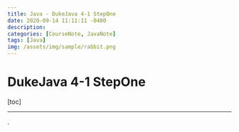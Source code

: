 ```yaml
---
title: Java - DukeJava 4-1 StepOne
date: 2020-09-14 11:11:11 -0400
description:
categories: [CourseNote, JavaNote]
tags: [Java]
img: /assets/img/sample/rabbit.png
---
```


# DukeJava 4-1 StepOne

[toc]

---





.
